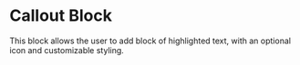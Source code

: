 # Callout Block

This block allows the user to add block of highlighted text, with an optional icon and customizable styling.
